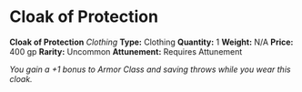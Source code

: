 # Cloak of Protection

**Cloak of Protection**
_Clothing_
**Type:** Clothing
**Quantity:** 1
**Weight:** N/A
**Price:** 400 gp
**Rarity:** Uncommon
**Attunement:** Requires Attunement

*You gain a +1 bonus to Armor Class and saving throws while you wear this cloak.*